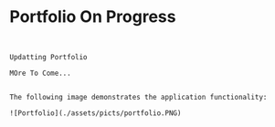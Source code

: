 # Portfolio On Progress
```


Updatting Portfolio 

MOre To Come...


The following image demonstrates the application functionality:

![Portfolio](./assets/picts/portfolio.PNG)
